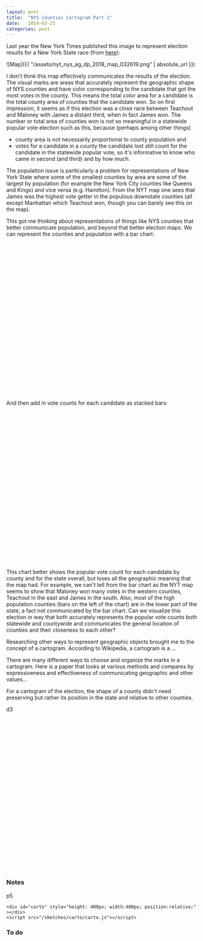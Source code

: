 ```yaml
---
layout: post
title:  "NYS Counties Cartogram Part 1"
date:   2019-03-23
categories: post
---
```


Last year the New York Times published this image to represent election results for a New York State race (from [here](https://www.nytimes.com/interactive/2018/09/13/us/elections/100000006097483.app.html?nytapp=true)):

![Map]({{ "/assets/nyt_nys_ag_dp_2018_map_032619.png" | absolute_url }})

I don't think this map effectively communicates the results of the election. The visual marks are areas that accurately represent the geographic shape of NYS counties and have color corresponding to the candidate that got the most votes in the county. This means the total color area for a candidate is the total county area of counties that the candidate won. So on first impression, it seems as if this election was a close race between Teachout and Maloney with James a distant third, when in fact James won. The number or total area of counties won is not so meaningful in a statewide popular vote election such as this, because (perhaps among other things)
- county area is not necessarily proportional to county population and
- votes for a candidate in a county the candidate
lost still count for the candidate in the statewide popular vote, so it's informative to know who came in second (and third) and by how much.

The population issue is particularly a problem for representations of New York State where some of the smallest counties by area are some of the largest by population (for example the New York City counties like Queens and Kings) and vice versa (e.g. Hamilton). From the NYT map one sees that James was the highest vote getter in the populous downstate counties (all except Manhattan which Teachout won, though you can barely see this on the map).

This got me thinking about representations of things like NYS counties that better communicate population, and beyond that better election maps. We can represent the counties and population with a bar chart:


<div id="bar1" style="height: 400px; width:400px; position:relative;" >
</div>

And then add in vote counts for each candidate as stacked bars:


<div id="bar2" style="height: 400px; width:400px; position:relative;" >
</div>

This chart better shows the popular vote count for each candidate by county and for the state overall, but loses all the geographic meaning that the map had. For example, we can't tell from the bar chart as the NYT map seems to show that Maloney won many votes in the western counties, Teachout in the east and James in the south. Also, most of the high population counties (bars on the left of the chart) are in the lower part of the state, a fact not communicated by the bar chart. Can we visualize this election in way that both accurately represents the popular vote counts both statewide and countywide and communicates the general location of counties and their closeness to each other?

Researching other ways to represent geographic objects brought me to the concept of a cartogram. According to Wikipedia, a cartogram is a ...

There are many different ways to choose and organize the marks in a cartogram. Here is a paper that looks at various methods and compares by expressiveness and effectiveness of communicating geographic and other values...

For a cartogram of the election, the shape of a county didn't need preserving but rather its position in the state and relative to other counties. 


d3

<div id="carto2" style="height: 400px; width:400px; position:relative;" >
<svg id="cartoD3"></svg>
</div>



<script src="https://d3js.org/d3.v5.min.js"></script>
<script src="https://d3js.org/d3-selection-multi.v1.min.js"></script>

<script src="/sketches/carto/carto_d3.js"></script>

### Notes

p5

<script src="https://cdnjs.cloudflare.com/ajax/libs/p5.js/0.5.8/p5.min.js"></script>
<script src='/sketches/my_colors.js' type="text/javascript"></script>
<script src='/sketches/my_functions.js' type="text/javascript"></script>


```
<div id="carto" style="height: 400px; width:400px; position:relative;" ></div>
<script src="/sketches/carto/carto.js"></script>
```


### To do
